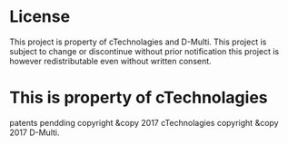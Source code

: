   # License
  This project is property of cTechnolagies and D-Multi. This project is subject to change or discontinue without prior notification this project is however redistributable even without written consent. 
  
  # This is property of cTechnolagies
  patents pendding 
  copyright &copy 2017 cTechnolagies
  copyright &copy 2017 D-Multi.
